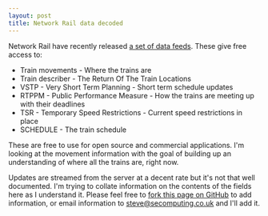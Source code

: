 ```yaml
---
layout: post
title: Network Rail data decoded
---
```

Network Rail have recently released [a set of data feeds](https://datafeeds.networkrail.co.uk). These give free access to:
 * Train movements - Where the trains are
 * Train describer - The Return Of The Train Locations
 * VSTP - Very Short Term Planning - Short term schedule updates
 * RTPPM - Public Performance Measure - How the trains are meeting up with their deadlines
 * TSR - Temporary Speed Restrictions - Current speed restrictions in place
 * SCHEDULE - The train schedule

These are free to use for open source and commercial applications. I'm looking at the movement information with the goal of building up an understanding of where all the trains are, right now.

Updates are streamed from the server at a decent rate but it's not that well documented. I'm trying to collate information on the contents of the fields here as I understand it. Please feel free to [fork this page on GitHub](https://github.com/engie/engie.github.com/fork_select) to add information, or email information to steve@secomputing.co.uk and I'll add it.

